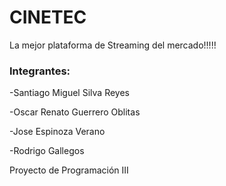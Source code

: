 # CINETEC
La mejor plataforma de Streaming del mercado!!!!!
### Integrantes:
-Santiago Miguel Silva Reyes

-Oscar Renato Guerrero Oblitas

-Jose Espinoza Verano

-Rodrigo Gallegos 

Proyecto de Programación III
